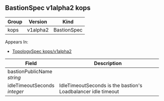 ## BastionSpec v1alpha2 kops

Group        | Version     | Kind
------------ | ---------- | -----------
kops | v1alpha2 | BastionSpec





<aside class="notice">
Appears In:

<ul> 
<li><a href="#topologyspec-v1alpha2-kops">TopologySpec kops/v1alpha2</a></li>
</ul></aside>

Field        | Description
------------ | -----------
bastionPublicName <br /> *string*    | 
idleTimeoutSeconds <br /> *integer*    | IdleTimeoutSeconds is the bastion's Loadbalancer idle timeout

